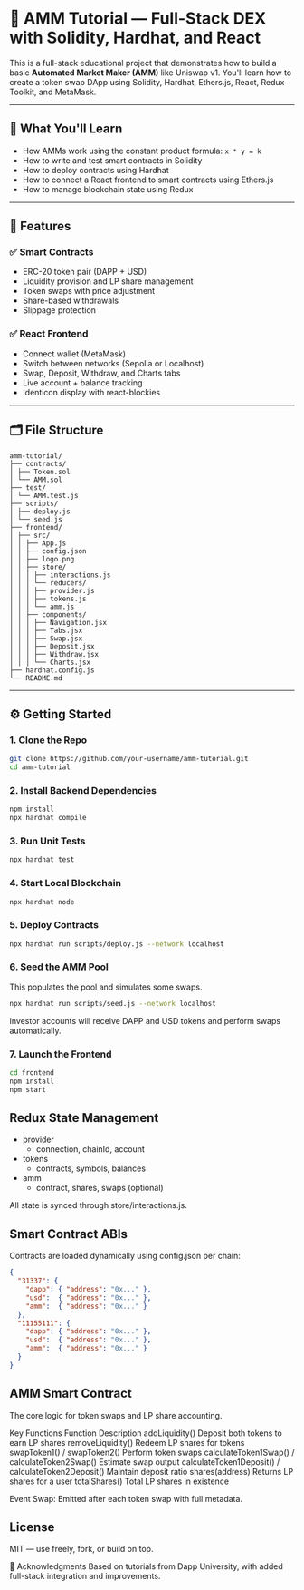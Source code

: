 # 🧪 AMM Tutorial — Full-Stack DEX with Solidity, Hardhat, and React

This is a full-stack educational project that demonstrates how to build a basic **Automated Market Maker (AMM)** like Uniswap v1. You'll learn how to create a token swap DApp using Solidity, Hardhat, Ethers.js, React, Redux Toolkit, and MetaMask.

---

## 🎯 What You'll Learn

- How AMMs work using the constant product formula: `x * y = k`
- How to write and test smart contracts in Solidity
- How to deploy contracts using Hardhat
- How to connect a React frontend to smart contracts using Ethers.js
- How to manage blockchain state using Redux

---

## 🧱 Features

### ✅ Smart Contracts
- ERC-20 token pair (DAPP + USD)
- Liquidity provision and LP share management
- Token swaps with price adjustment
- Share-based withdrawals
- Slippage protection

### ✅ React Frontend
- Connect wallet (MetaMask)
- Switch between networks (Sepolia or Localhost)
- Swap, Deposit, Withdraw, and Charts tabs
- Live account + balance tracking
- Identicon display with react-blockies

---

## 🗂️ File Structure

``` plaintext
amm-tutorial/
├── contracts/
│ ├── Token.sol
│ └── AMM.sol
├── test/
│ └── AMM.test.js
├── scripts/
│ ├── deploy.js
│ └── seed.js
├── frontend/
│ ├── src/
│ │ ├── App.js
│ │ ├── config.json
│ │ ├── logo.png
│ │ ├── store/
│ │ │ ├── interactions.js
│ │ │ └── reducers/
│ │ │ ├── provider.js
│ │ │ ├── tokens.js
│ │ │ └── amm.js
│ │ ├── components/
│ │ │ ├── Navigation.jsx
│ │ │ ├── Tabs.jsx
│ │ │ ├── Swap.jsx
│ │ │ ├── Deposit.jsx
│ │ │ ├── Withdraw.jsx
│ │ │ └── Charts.jsx
├── hardhat.config.js
└── README.md
```

---

## ⚙️ Getting Started

### 1. Clone the Repo
```bash
git clone https://github.com/your-username/amm-tutorial.git
cd amm-tutorial
```
### 2. Install Backend Dependencies
```bash
npm install
npx hardhat compile
```

### 3.  Run Unit Tests
```bash
npx hardhat test
```

### 4. Start Local Blockchain
```bash
npx hardhat node
```

### 5. Deploy Contracts
```bash
npx hardhat run scripts/deploy.js --network localhost
```

### 6. Seed the AMM Pool
This populates the pool and simulates some swaps.
```bash
npx hardhat run scripts/seed.js --network localhost
```
Investor accounts will receive DAPP and USD tokens and perform swaps automatically.

### 7. Launch the Frontend
```bash
cd frontend
npm install
npm start
```

## Redux State Management
- provider
  - connection, chainId, account
- tokens
  - contracts, symbols, balances
- amm
  - contract, shares, swaps (optional)

All state is synced through store/interactions.js.

## Smart Contract ABIs
Contracts are loaded dynamically using config.json per chain:
```json
{
  "31337": {
    "dapp": { "address": "0x..." },
    "usd":  { "address": "0x..." },
    "amm":  { "address": "0x..." }
  },
  "11155111": {
    "dapp": { "address": "0x..." },
    "usd":  { "address": "0x..." },
    "amm":  { "address": "0x..." }
  }
}
```

## AMM Smart Contract
The core logic for token swaps and LP share accounting.

Key Functions
Function	Description
addLiquidity()	Deposit both tokens to earn LP shares
removeLiquidity()	Redeem LP shares for tokens
swapToken1() / swapToken2()	Perform token swaps
calculateToken1Swap() / calculateToken2Swap()	Estimate swap output
calculateToken1Deposit() / calculateToken2Deposit()	Maintain deposit ratio
shares(address)	Returns LP shares for a user
totalShares()	Total LP shares in existence

Event
Swap: Emitted after each token swap with full metadata.

## License
MIT — use freely, fork, or build on top.

🙏 Acknowledgments
Based on tutorials from Dapp University, with added full-stack integration and improvements.



